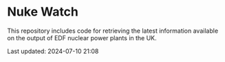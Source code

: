 # Nuke Watch

This repository includes code for retrieving the latest information available on the output of EDF nuclear power plants in the UK.

Last updated: 2024-07-10 21:08